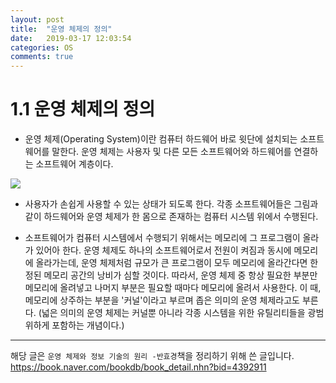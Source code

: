 ```yaml
---
layout: post
title:  "운영 체제의 정의"
date:   2019-03-17 12:03:54
categories: OS
comments: true
---
```



# 1.1 운영 체제의 정의

- 운영 체제(Operating System)이란 컴퓨터 하드웨어 바로 윗단에 설치되는 소프트웨어를 말한다. 운영 체제는 사용자 및 다른 모든 소프트웨어와 하드웨어를 연결하는 소프트웨어 계층이다.  

<img src="https://user-images.githubusercontent.com/33562226/54484449-8edd0380-48aa-11e9-8e8f-5076061a55a0.PNG">

- 사용자가 손쉽게 사용할 수 있는 상태가 되도록 한다. 각종 소프트웨어들은 그림과 같이 하드웨어와 운영 체제가 한 몸으로 존재하는 컴퓨터 시스템 위에서 수행된다.

- 소프트웨어가 컴퓨터 시스템에서 수행되기 위해서는 메모리에 그 프로그램이 올라가 있어아 한다. 운영 체제도 하나의 소프트웨어로서 전원이 켜짐과 동시에 메모리에 올라가는데, 운영 체제처럼 규모가 큰 프로그램이 모두 메모리에 올라간다면 한정된 메모리 공간의 낭비가 심할 것이다. 따라서, 운영 체제 중 항상 필요한 부분만 메모리에 올려넣고 나머지 부분은 필요할 때마다 메모리에 올려서 사용한다. 이 때, 메모리에 상주하는 부분을 '커널'이라고 부르며 좁은 의미의 운영 체제라고도 부른다. (넓은 의미의 운영 체제는 커널뿐 아니라 각종 시스템을 위한 유틸리티들을 광범위하게 포함하는 개념이다.)



---
해당 글은 `운영 체제와 정보 기술의 원리 -반효경`책을 정리하기 위해 쓴 글입니다.  
https://book.naver.com/bookdb/book_detail.nhn?bid=4392911
